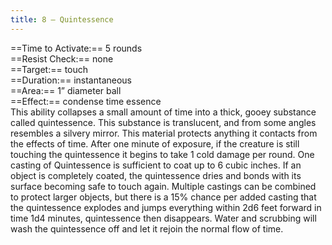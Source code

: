 ```yaml
---
title: 8 – Quintessence
---
```

==Time to Activate:== 5 rounds  
==Resist Check:== none  
==Target:== touch  
==Duration:== instantaneous  
==Area:== 1” diameter ball  
==Effect:== condense time essence  
This ability collapses a small amount of time into a thick, gooey substance called quintessence. This substance is translucent, and from some angles resembles a silvery mirror. This material protects anything it contacts from the effects of time. After one minute of exposure, if the creature is still touching the quintessence it begins to take 1 cold damage per round. One casting of Quintessence is sufficient to coat up to 6 cubic inches. If an object is completely coated, the quintessence dries and bonds with its surface becoming safe to touch again. Multiple castings can be combined to protect larger objects, but there is a 15% chance per added casting that the quintessence explodes and jumps everything within 2d6 feet forward in time 1d4 minutes, quintessence then disappears. Water and scrubbing will wash the quintessence off and let it rejoin the normal flow of time.  
